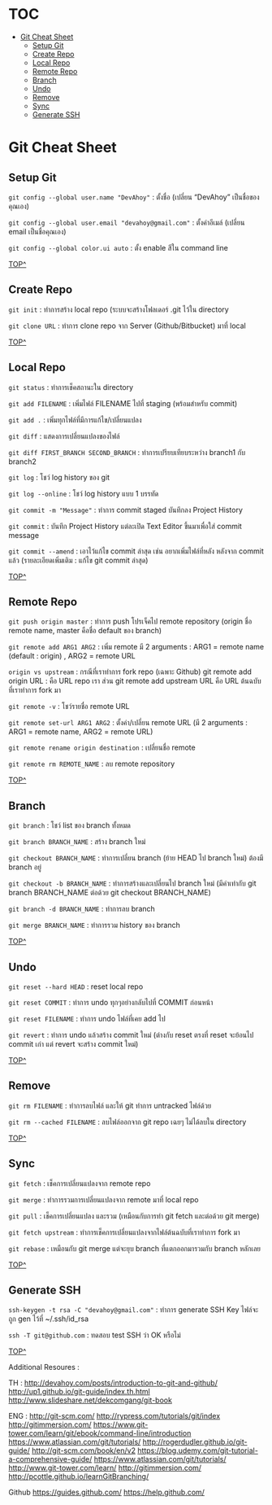 # TOC

- [Git Cheat Sheet](#git-cheat-sheet)
  * [Setup Git](#setup-git)
  * [Create Repo](#create-repo)
  * [Local Repo](#local-repo)
  * [Remote Repo](#remote-repo)
  * [Branch](#branch)
  * [Undo](#undo)
  * [Remove](#remove)
  * [Sync](#sync)
  * [Generate SSH](#generate-ssh)

# Git Cheat Sheet

## Setup Git

`git config --global user.name "DevAhoy"` : ตั้งชื่อ (เปลี่ยน “DevAhoy” เป็นชื่อของคุณเอง)

`git config --global user.email "devahoy@gmail.com"` : ตั้งค่าอีเมล์ (เปลี่ยน email เป็นชื่อคุณเอง)

`git config --global color.ui auto` : ตั้ง enable สีใน command line

[TOP^](#toc)

## Create Repo

`git init` : ทำการสร้าง local repo (ระบบจะสร้างโฟลเดอร์ .git ไว้ใน directory

`git clone URL` : ทำการ clone repo จาก Server (Github/Bitbucket) มาที่ local

[TOP^](#toc)

## Local Repo

`git status` : ทำการเช็คสถานะใน directory

`git add FILENAME` : เพิ่มไฟล์ FILENAME ไปที่ staging (พร้อมสำหรับ commit)

`git add .` : เพิ่มทุกไฟล์ที่มีการแก้ไข/เปลี่ยนแปลง

`git diff` : แสดงการเปลี่ยนแปลงของไฟล์

`git diff FIRST_BRANCH SECOND_BRANCH` : ทำการเปรียบเทียบระหว่าง branch1 กับ branch2

`git log` : โชว์ log history ของ git

`git log --online` : โชว์ log history แบบ 1 บรรทัด

`git commit -m "Message"` : ทำการ commit staged บันทึกลง Project History

`git commit` : บันทึก Project History แต่ละเปิด Text Editor ขึ้นมาเพื่อใส่ commit message

`git commit --amend` : เอาไว้แก้ไข commit ล่าสุด เช่น อยากเพิ่มไฟล์ที่หลัง หลังจาก commit แล้ว (รายละเอียดเพิ่มเติม : แก้ไข git commit ล่าสุด)

[TOP^](#toc)

## Remote Repo

`git push origin master` : ทำการ push โปรเจ็คไป remote repository (origin ชื่อ remote name, master คือชื่อ default ของ branch)

`git remote add ARG1 ARG2` : เพิ่ม remote มี 2 arguments : ARG1 = remote name (default : origin) , ARG2 = remote URL

`origin vs upstream` : กรณีที่เราทำการ fork repo (เฉพาะ Github) git remote add origin URL : คือ URL repo เรา ส่วน git remote add upstream URL คือ URL ต้นฉบับที่เราทำการ fork มา

`git remote -v` : โชว์รายชื่อ remote URL

`git remote set-url ARG1 ARG2` : ตั้งค่า/เปลี่ยน remote URL (มี 2 arguments : ARG1 = remote name, ARG2 = remote URL)

`git remote rename origin destination` : เปลี่ยนชื่อ remote

`git remote rm REMOTE_NAME` : ลบ remote repository

[TOP^](#toc)

## Branch

`git branch` : โชว์ list ของ branch ทั้งหมด

`git branch BRANCH_NAME` : สร้าง branch ใหม่

`git checkout BRANCH_NAME` : ทำการเปลี่ยน branch (ย้าย HEAD ไป branch ใหม่) ต้องมี branch อยู่

`git checkout -b BRANCH_NAME` : ทำการสร้างและเปลี่ยนไป branch ใหม่ (มีค่าเท่ากับ git branch BRANCH_NAME ต่อด้วย git checkout BRANCH_NAME)

`git branch -d BRANCH_NAME` : ทำการลบ branch

`git merge BRANCH_NAME` : ทำการรวม history ของ branch

[TOP^](#toc)

## Undo

`git reset --hard HEAD` : reset local repo

`git reset COMMIT` : ทำการ undo ทุกๆอย่างกลับไปที่ COMMIT ก่อนหน้า

`git reset FILENAME` : ทำการ undo ไฟล์ที่เคย add ไป

`git revert` : ทำการ undo แล้วสร้าง commit ใหม่ (ต่างกับ reset ตรงที่ reset จะย้อนไป commit เก่า แต่ revert จะสร้าง commit ใหม่)

[TOP^](#toc)

## Remove

`git rm FILENAME` : ทำการลบไฟล์ และให้ git ทำการ untracked ไฟล์ด้วย

`git rm --cached FILENAME` : ลบไฟล์ออกจาก git repo เฉยๆ ไม่ได้ลบใน directory

[TOP^](#toc)

## Sync

`git fetch` : เช็คการเปลี่ยนแปลงจาก remote repo

`git merge` : ทำการรวมการเปลี่ยนแปลงจาก remote มาที่ local repo

`git pull` : เช็คการเปลี่ยนแปลง และรวม (เหมือนกับการทำ git fetch และต่อด้วย git merge)

`git fetch upstream` : ทำการเช็คการเปลี่ยนแปลงจากไฟล์ต้นฉบับที่เราทำการ fork มา

`git rebase` : เหมือนกับ git merge แต่จะยุบ branch ที่แตกออกมารวมกับ branch หลักเลย

[TOP^](#toc)

## Generate SSH

`ssh-keygen -t rsa -C "devahoy@gmail.com"` : ทำการ generate SSH Key ไฟล์จะถูก gen ไว้ที่ ~/.ssh/id_rsa

`ssh -T git@github.com` : ทดสอบ test SSH ว่า OK หรือไม่

[TOP^](#toc)

Additional Resoures :

TH :
http://devahoy.com/posts/introduction-to-git-and-github/
http://up1.github.io/git-guide/index.th.html
http://www.slideshare.net/dekcomgang/git-book

ENG :
http://git-scm.com/
http://rypress.com/tutorials/git/index
http://gitimmersion.com/
https://www.git-tower.com/learn/git/ebook/command-line/introduction
https://www.atlassian.com/git/tutorials/
http://rogerdudler.github.io/git-guide/
http://git-scm.com/book/en/v2
https://blog.udemy.com/git-tutorial-a-comprehensive-guide/
https://www.atlassian.com/git/tutorials/
http://www.git-tower.com/learn/
http://gitimmersion.com/
http://pcottle.github.io/learnGitBranching/

Github
https://guides.github.com/
https://help.github.com/
